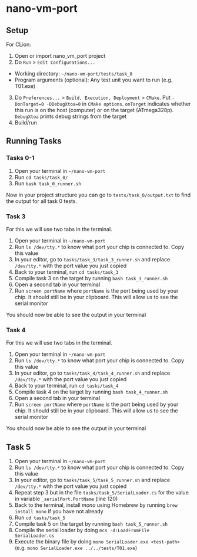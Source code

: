 # nano-vm-port

## Setup

For CLion:
1. Open or import nano_vm_port project
2. Do `Run` > `Edit Configurations...`
  - Working directory: `~/nano-vm-port/tests/task_0`
  - Program arguments (optional): Any test unit you want to run (e.g. T01.exe)
3. Do `Preferences...` > `Build, Execution, Deployment` > `CMake`. Put `-DonTarget=0 -DDebugXtoa=0` in `CMake options`.
`onTarget` indicates whether this run is on the host (computer) or on the target (ATmega328p). `DebugXtoa` prints debug
strings from the target
4. Build/run

## Running Tasks

### Tasks 0-1

1. Open your terminal in `~/nano-vm-port`
2. Run `cd tasks/task_0/`
3. Run `bash task_0_runner.sh`

Now in your project structure you can go to `tests/task_0/output.txt` to find the output for all task 0 tests.

### Task 3

For this we will use two tabs in the terminal.

1. Open your terminal in `~/nano-vm-port`
2. Run `ls /dev/tty.*` to know what port your chip is connected to. Copy this value
3. In your editor, go to `tasks/task_3/task_3_runner.sh` and replace `/dev/tty.*` with the port value you just copied
4. Back to your terminal, run `cd tasks/task_3`
5. Compile task 3 on the target by running `bash task_3_runner.sh`
6. Open a second tab in your terminal
7. Run `screen portName` where `portName` is the port being used by your chip. It should still be in your clipboard. 
This will allow us to see the serial monitor

You should now be able to see the output in your terminal

### Task 4

For this we will use two tabs in the terminal.

1. Open your terminal in `~/nano-vm-port`
2. Run `ls /dev/tty.*` to know what port your chip is connected to. Copy this value
3. In your editor, go to `tasks/task_4/task_4_runner.sh` and replace `/dev/tty.*` with the port value you just copied
4. Back to your terminal, run `cd tasks/task_4`
5. Compile task 4 on the target by running `bash task_4_runner.sh`
6. Open a second tab in your terminal
7. Run `screen portName` where `portName` is the port being used by your chip. It should still be in your clipboard. 
This will allow us to see the serial monitor

You should now be able to see the output in your terminal

## Task 5

1. Open your terminal in `~/nano-vm-port`
2. Run `ls /dev/tty.*` to know what port your chip is connected to. Copy this value
3. In your editor, go to `tasks/task_5/task_5_runner.sh` and replace `/dev/tty.*` with the port value you just copied
4. Repeat step 3 but in the file `tasks/task_5/SerialLoader.cs` for the value in variable `_serialPort.PortName` (line 120)
5. Back to the terminal, install _mono_ using Homebrew by running `brew install mono` if you have not already
6. Run `cd tasks/task_5`
7. Compile task 5 on the target by running `bash task_5_runner.sh`
8. Compile the serial loader by doing `mcs -d:LoadFromFile SerialLoader.cs`
9. Execute the binary file by doing `mono SerialLoader.exe <test-path>` (e.g. `mono SerialLoader.exe ../../tests/T01.exe`)
